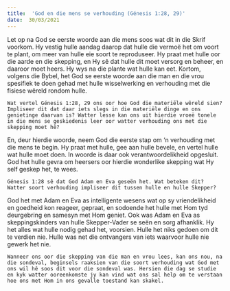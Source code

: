 ```yaml
---
title:  'God en die mens se verhouding (Génesis 1:28, 29)'
date:  30/03/2021
---
```


Let op na God se eerste woorde aan die mens soos wat dit in die Skrif voorkom. Hy vestig hulle aandag daarop dat hulle die vermoë het om voort te plant, om meer van hulle eie soort te reproduseer. Hy praat met hulle oor die aarde en die skepping, en Hy sê dat hulle dit moet versorg en beheer, en daaroor moet heers. Hy wys na die plante wat hulle kan eet. Kortom, volgens die Bybel, het God se eerste woorde aan die man en die vrou spesifiek te doen gehad met hulle wisselwerking en verhouding met die fisiese wêreld rondom hulle.

`Wat vertel Génesis 1:28, 29 ons oor hoe God die materiële wêreld sien? Impliseer dit dat daar iets slegs in die materiële dinge en ons genietinge daarvan is? Watter lesse kan ons uit hierdie vroeë tonele in die mens se geskiedenis leer oor watter verhouding ons met die skepping moet hê?`

En, deur hierdie woorde, neem God die eerste stap om ‘n verhouding met die mens te begin. Hy praat met hulle, gee aan hulle bevele, en vertel hulle wat hulle moet doen. In woorde is daar ook verantwoordelikheid opgesluit. God het hulle gevra om heersers oor hierdie wonderlike skepping wat Hy self geskep het, te wees.

`Génesis 1:28 sê dat God Adam en Eva geseën het. Wat beteken dit? Watter soort verhouding impliseer dit tussen hulle en hulle Skepper?`

God het met Adam en Eva as intelligente wesens wat op sy vriendelikheid en goedheid kon reageer, gepraat, en sodoende het hulle met Hom tyd deurgebring en samesyn met Hom geniet. Ook was Adam en Eva as skeppingskinders van hulle Skepper-Vader se seën en sorg afhanklik. Hy het alles wat hulle nodig gehad het, voorsien. Hulle het niks gedoen om dit te verdien nie. Hulle was net die ontvangers van iets waarvoor hulle nie gewerk het nie.

`Wanneer ons oor die skepping van die man en vrou lees, kan ons nou, na die sondeval, beginsels raaksien van die soort verhouding wat God met ons wil hê soos dit voor die sondeval was. Hersien die dag se studie en kyk watter ooreenkomste jy kan vind wat ons sal help om te verstaan hoe ons met Hom in ons gevalle toestand kan skakel. `